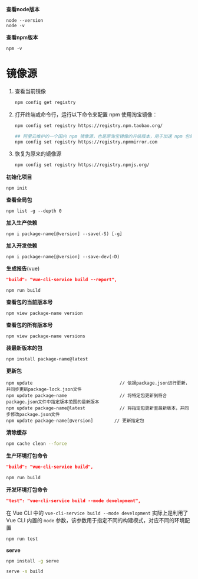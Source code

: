 **查看node版本**

```shell
node --version
node -v
```

**查看npm版本**

```shell
npm -v
```



# 镜像源

1. 查看当前镜像

   ```bash
   npm config get registry
   ```

2. 打开终端或命令行，运行以下命令来配置 npm 使用淘宝镜像：

   ```bash
   npm config set registry https://registry.npm.taobao.org/
   
   ## 阿里云维护的一个国内 npm 镜像源，也是原淘宝镜像的升级版本，用于加速 npm 包的下载
   npm config set registry https://registry.npmmirror.com
   ```

3. 恢复为原来的镜像源

   ````bash
   npm config set registry https://registry.npmjs.org/
   ````




**初始化项目**

```shell
npm init
```

**查看全局包**

```shell
npm list -g --depth 0
```

**加入生产依赖**

```shell
npm i package-name[@version] --save(-S) [-g]
```

**加入开发依赖**

```shell
npm i package-name[@version] --save-dev(-D)
```

**生成报告**(vue)

```json
"build": "vue-cli-service build --report",
```

```shell
npm run build
```

**查看包的当前版本号**

```shell
npm view package-name version
```

**查看包的所有版本号**

```shell
npm view package-name versions
```

**装最新版本的包**

```shell
npm install package-name@latest
```

**更新包**

```shell
npm update                                 // 依据package.json进行更新，并同步更新package-lock.json文件
npm update package-name                    // 将特定包更新到符合package.json文件中指定版本范围的最新版本
npm update package-name@latest             // 将指定包更新至最新版本，并同步修改package.json文件
npm update package-name[@version]        // 更新指定包
```

**清除缓存**

```bash
npm cache clean --force
```

**生产环境打包命令**

```json
"build": "vue-cli-service build",
```

```bash
npm run build
```

**开发环境打包命令**

```json
"test": "vue-cli-service build --mode development",
```

在 Vue CLI 中的 `vue-cli-service build --mode development` 实际上是利用了 Vue CLI 内置的 `mode` 参数，该参数用于指定不同的构建模式，对应不同的环境配置

```bash
npm run test
```



**serve**

```bash
npm install -g serve
```

```bash
serve -s build
```

